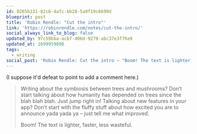 ```yaml
---
id: 0265b131-82c6-4afc-bb28-5a9f19c6699d
blueprint: post
title: 'Robin Rendle: "Cut the intro"'
link: 'https://robinrendle.com/notes/cut-the-intro/'
social_always_link_to_blog: false
updated_by: 97c59bba-acb7-406d-9278-abc37e3f76a9
updated_at: 1699959898
tags:
  - writing
social_post: 'Robin Rendle: Cut the intro — "Boom! The text is lighter, faster, less wasteful."'
---
```

(I suppose it'd defeat to point to add a comment here.)

> Writing about the symbiosis between trees and mushrooms? Don’t start talking about how humanity has depended on trees since the blah blah blah. Just jump right in! Talking about new features in your app? Don’t start with the fluffy stuff about how excited you are to announce yada yada ya – just tell me what improved.
>
> Boom! The text is lighter, faster, less wasteful.
